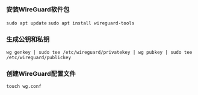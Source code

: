 ### 安装WireGuard软件包
``` sudo apt update ```
``` sudo apt install wireguard-tools ```

### 生成公钥和私钥
``` wg genkey | sudo tee /etc/wireguard/privatekey | wg pubkey | sudo tee /etc/wireguard/publickey ```

### 创建WireGuard配置文件
``` touch wg.conf ```
